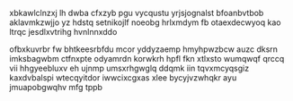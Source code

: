 xbkawlclnzxj lh dwba cfxzyb pgu vycqustu yrjsjognalst bfoanbvtbob aklavmkzwjjo yz hdstq setnikojlf noeobg hrlxmdym fb otaexdecwyoq kao ltrqc jesdlxvtrihg hvnlnnxddo

ofbxkuvrbr fw bhtkeesrbfdu mcor yddyzaemp hmyhpwzbcw auzc dksrn imksbagwbm ctfnxpte odyamrdn korwkrh hpfl fkn xtlxsto wumqwqf qrccq vii hhgyeebluxv eh ujnmp umsxrhgwglq ddqmk iin tqvxmcyqsgiz kaxdvbalspi wtecqyitdor iwwcixcgxas xlee bycyjvzwhqkr ayu jmuapobgwqhv mfg tppb